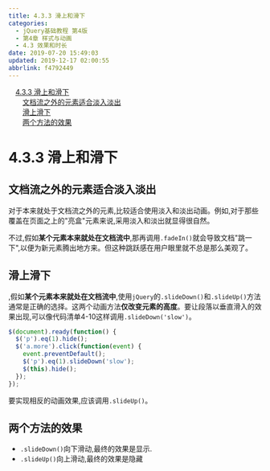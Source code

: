 ```yaml
---
title: 4.3.3 滑上和滑下
categories: 
  - jQuery基础教程 第4版
  - 第4章 样式与动画
  - 4.3 效果和时长
date: 2019-07-20 15:49:03
updated: 2019-12-17 02:00:55
abbrlink: f4792449
---
```

<div id='my_toc'><a href="/ReadingNotes/f4792449/#4-3-3-滑上和滑下" class="header_1">4.3.3 滑上和滑下</a>&nbsp;<br><a href="/ReadingNotes/f4792449/#文档流之外的元素适合淡入淡出" class="header_2">文档流之外的元素适合淡入淡出</a>&nbsp;<br><a href="/ReadingNotes/f4792449/#滑上滑下" class="header_2">滑上滑下</a>&nbsp;<br><a href="/ReadingNotes/f4792449/#两个方法的效果" class="header_2">两个方法的效果</a>&nbsp;<br></div>
<style>.header_1{margin-left: 1em;}.header_2{margin-left: 2em;}.header_3{margin-left: 3em;}.header_4{margin-left: 4em;}.header_5{margin-left: 5em;}.header_6{margin-left: 6em;}</style>
<!--more-->
<script>if (navigator.platform.search('arm')==-1){document.getElementById('my_toc').style.display = 'none';}var e,p = document.getElementsByTagName('p');while (p.length>0) {e = p[0];e.parentElement.removeChild(e);}</script>

<!--end-->
<!--SSTStart-->
# 4.3.3 滑上和滑下 #
## 文档流之外的元素适合淡入淡出 ##
对于本来就处于文档流之外的元素,比较适合使用淡入和淡出动画。例如,对于那些覆盖在页面之上的"亮盒"元素来说,采用淡入和淡出就显得很自然。

不过,假如**某个元素本来就处在文档流中**,那再调用`.fadeIn()`就会导致文档"跳一下",以便为新元素腾出地方来。但这种跳跃感在用户眼里就不总是那么美观了。
## 滑上滑下 ##
,假如**某个元素本来就处在文档流中**,使用`jQuery`的`.slideDown()`和`.slideUp()`方法通常是正确的选择。这两个动画方法**仅改变元素的高度**。要让段落以垂直滑入的效果出现,可以像代码清单4-10这样调用`.slideDown('slow')`。
```javascript
$(document).ready(function() { 
  $('p').eq(1).hide();   
  $('a.more').click(function(event) { 
    event.preventDefault(); 
    $('p').eq(1).slideDown('slow');  
    $(this).hide(); 
  }); 
}); 
```
要实现相反的动画效果,应该调用`.slideUp()`。
## 两个方法的效果 ##
- `.slideDown()`向下滑动,最终的效果是显示.
- `.slideUp()`向上滑动,最终的效果是隐藏
<!--SSTStop-->
